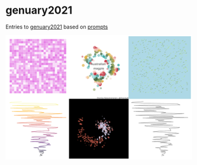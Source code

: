 # genuary2021  

Entries to [genuary2021](https://genuary2021.github.io/) based on [prompts](https://genuary2021.github.io/prompts#jan20)  

![all_plots](https://github.com/shandiya/genuary2021/blob/main/plots/all_plots.png)
